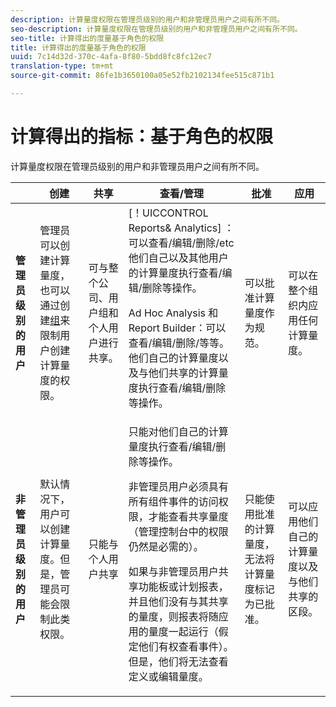 ```yaml
---
description: 计算量度权限在管理员级别的用户和非管理员用户之间有所不同。
seo-description: 计算量度权限在管理员级别的用户和非管理员用户之间有所不同。
seo-title: 计算得出的度量基于角色的权限
title: 计算得出的度量基于角色的权限
uuid: 7c14d32d-370c-4afa-8f80-5bdd8fc8fc12ec7
translation-type: tm+mt
source-git-commit: 86fe1b3650100a05e52fb2102134fee515c871b1

---
```



# 计算得出的指标：基于角色的权限

计算量度权限在管理员级别的用户和非管理员用户之间有所不同。

<table id="table_13F72FD90C964B86BD4B51E6F51ED292"> 
 <thead> 
  <tr> 
   <th colname="col1" class="entry"> </th> 
   <th colname="col02" class="entry"> 创建 </th> 
   <th colname="col2" class="entry"> 共享 </th> 
   <th colname="col3" class="entry"> 查看/管理 </th> 
   <th colname="col4" class="entry"> 批准 </th> 
   <th colname="col5" class="entry"> 应用 </th> 
  </tr> 
 </thead>
 <tbody> 
  <tr> 
   <td colname="col1"> <b>管理员级别的用户</b> </td> 
   <td colname="col02"> 管理员可以创建计算量度，也可以通过创建<a href="https://marketing.adobe.com/resources/help/en_US/reference/groups.html" format="https" scope="external">组</a>来限制用户创建计算量度的权限。 </td> 
   <td colname="col2"> 可与整个公司、用户组和个人用户进行共享。 </td> 
   <td colname="col3"> <span class="keyword"> [！UICCONTROL Reports&amp; Analytics] </span>：可以查看/编辑/删除/etc他们自己以及其他用户的计算量度执行查看/编辑/删除等操作。 <p> <span class="keyword">Ad Hoc Analysis</span> 和 <span class="keyword">Report Builder</span>：可以查看/编辑/删除/等等。他们自己的计算量度以及与他们共享的计算量度执行查看/编辑/删除等操作。 </p> </td> 
   <td colname="col4"> 可以批准计算量度作为规范。 </td> 
   <td colname="col5"> 可以在整个组织内应用任何计算量度。 </td> 
  </tr> 
  <tr> 
   <td colname="col1"> <b>非管理员级别的用户</b> </td> 
   <td colname="col02"> 默认情况下，用户可以创建计算量度。但是，管理员可能会限制此类权限。 </td> 
   <td colname="col2"> 只能与个人用户共享 </td> 
   <td colname="col3"> 只能对他们自己的计算量度执行查看/编辑/删除等操作。 <p>非管理员用户必须具有所有组件事件的访问权限，才能查看共享量度（管理控制台中的权限仍然是必需的）。 </p> <p>如果与非管理员用户共享功能板或计划报表，并且他们没有与其共享的量度，则报表将随应用的量度一起运行（假定他们有权查看事件）。但是，他们将无法查看定义或编辑量度。 </p> </td> 
   <td colname="col4"> 只能使用批准的计算量度，无法将计算量度标记为已批准。 </td> 
   <td colname="col5"> 可以应用他们自己的计算量度以及与他们共享的区段。 </td> 
  </tr> 
 </tbody> 
</table>

